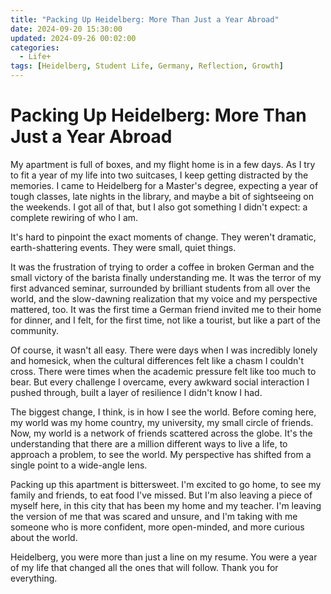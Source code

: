 ```yaml
---
title: "Packing Up Heidelberg: More Than Just a Year Abroad"
date: 2024-09-20 15:30:00
updated: 2024-09-26 00:02:00
categories:
  - Life+
tags: [Heidelberg, Student Life, Germany, Reflection, Growth]
---
```


# Packing Up Heidelberg: More Than Just a Year Abroad

My apartment is full of boxes, and my flight home is in a few days. As I try to fit a year of my life into two suitcases, I keep getting distracted by the memories. I came to Heidelberg for a Master's degree, expecting a year of tough classes, late nights in the library, and maybe a bit of sightseeing on the weekends. I got all of that, but I also got something I didn't expect: a complete rewiring of who I am.

It's hard to pinpoint the exact moments of change. They weren't dramatic, earth-shattering events. They were small, quiet things.

It was the frustration of trying to order a coffee in broken German and the small victory of the barista finally understanding me. It was the terror of my first advanced seminar, surrounded by brilliant students from all over the world, and the slow-dawning realization that my voice and my perspective mattered, too. It was the first time a German friend invited me to their home for dinner, and I felt, for the first time, not like a tourist, but like a part of the community.

Of course, it wasn't all easy. There were days when I was incredibly lonely and homesick, when the cultural differences felt like a chasm I couldn't cross. There were times when the academic pressure felt like too much to bear. But every challenge I overcame, every awkward social interaction I pushed through, built a layer of resilience I didn't know I had.

The biggest change, I think, is in how I see the world. Before coming here, my world was my home country, my university, my small circle of friends. Now, my world is a network of friends scattered across the globe. It's the understanding that there are a million different ways to live a life, to approach a problem, to see the world. My perspective has shifted from a single point to a wide-angle lens.

Packing up this apartment is bittersweet. I'm excited to go home, to see my family and friends, to eat food I've missed. But I'm also leaving a piece of myself here, in this city that has been my home and my teacher. I'm leaving the version of me that was scared and unsure, and I'm taking with me someone who is more confident, more open-minded, and more curious about the world.

Heidelberg, you were more than just a line on my resume. You were a year of my life that changed all the ones that will follow. Thank you for everything. 